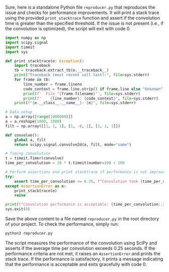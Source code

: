 Sure, here is a standalone Python file `reproducer.py` that reproduces the issue and checks for performance improvements. It will print a stack trace using the provided `print_stacktrace` function and assert if the convolution time is greater than the specified threshold. If the issue is not present (i.e., if the convolution is optimized), the script will exit with code 0.

```python
import numpy as np
import scipy.signal
import timeit
import sys

def print_stacktrace(e: Exception):
    import traceback
    tb = traceback.extract_tb(e.__traceback__)
    print("Traceback (most recent call last):", file=sys.stderr)
    for frame in tb:
        line_number = frame.lineno
        code_context = frame.line.strip() if frame.line else "Unknown"
        print(f'  File "{frame.filename}"', file=sys.stderr)
        print(f"    {line_number}: {code_context}", file=sys.stderr)
    print(f"{e.__class__.__name__}: {e}", file=sys.stderr)

# Data setup
a = np.array([range(1000000)])
a = a.reshape(1000, 1000)
filt = np.array([[1, 1, 1], [1, -8, 1], [1, 1, 1]])

def convolve():
    global a, filt
    return scipy.signal.convolve2d(a, filt, mode="same")

# Timing convolution
t = timeit.Timer(convolve)
time_per_convolution = 10 * t.timeit(number=10) / 100

# Perform assertions and print stacktrace if performance is not improved
try:
    assert time_per_convolution <= 0.25, f"Convolution took {time_per_convolution:.2f} sec/pass, expected <= 0.25 sec/pass"
except AssertionError as e:
    print_stacktrace(e)
    raise

print(f"Convolution performance is acceptable: {time_per_convolution:.2f} sec/pass")
sys.exit(0)
```

Save the above content to a file named `reproducer.py` in the root directory of your project. To check the performance, simply run:

```sh
python3 reproducer.py
```

The script measures the performance of the convolution using SciPy and asserts if the average time per convolution exceeds 0.25 seconds. If the performance criteria are not met, it raises an `AssertionError` and prints the stack trace. If the performance is satisfactory, it prints a message indicating that the performance is acceptable and exits gracefully with code 0.